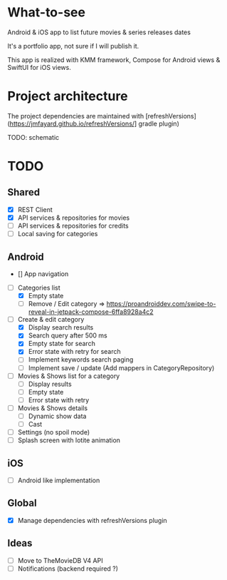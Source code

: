 # What-to-see
Android & iOS app to list future movies & series releases dates  
  
It's a portfolio app, not sure if I will publish it.  
  
This app is realized with KMM framework, Compose for Android views & SwiftUI for iOS views.  
  
# Project architecture

The project dependencies are maintained with [refreshVersions](https://jmfayard.github.io/refreshVersions/] gradle plugin)  

TODO: schematic

# TODO

## Shared

- [X] REST Client
- [X] API services & repositories for movies
- [ ] API services & repositories for credits
- [ ] Local saving for categories

## Android

- [] App navigation
- [ ] Categories list
  - [X] Empty state
  - [ ] Remove / Edit category => https://proandroiddev.com/swipe-to-reveal-in-jetpack-compose-6ffa8928a4c2
- [ ] Create & edit category
  - [X] Display search results
  - [X] Search query after 500 ms
  - [X] Empty state for search
  - [X] Error state with retry for search
  - [ ] Implement keywords search paging
  - [ ] Implement save / update (Add mappers in CategoryRepository)
- [ ] Movies & Shows list for a category
  - [ ] Display results
  - [ ] Empty state
  - [ ] Error state with retry
- [ ] Movies & Shows details
  - [ ] Dynamic show data
  - [ ] Cast
- [ ] Settings (no spoil mode)
- [ ] Splash screen with lotite animation 

## iOS

- [ ] Android like implementation

## Global

- [x] Manage dependencies with refreshVersions plugin

## Ideas 

- [ ] Move to TheMovieDB V4 API
- [ ] Notifications (backend required ?)